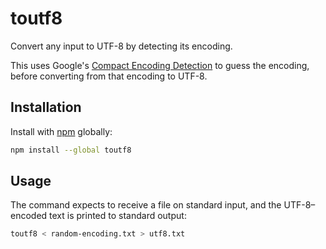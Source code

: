 # toutf8

Convert any input to UTF-8 by detecting its encoding.

This uses Google's [Compact Encoding Detection](https://github.com/google/compact_enc_det)
to guess the encoding, before converting from that encoding to UTF-8.

## Installation

Install with [npm](https://www.npmjs.com/) globally:

```bash
npm install --global toutf8
```

## Usage

The command expects to receive a file on standard input, and the UTF-8–encoded text is
printed to standard output:

```bash
toutf8 < random-encoding.txt > utf8.txt
```
